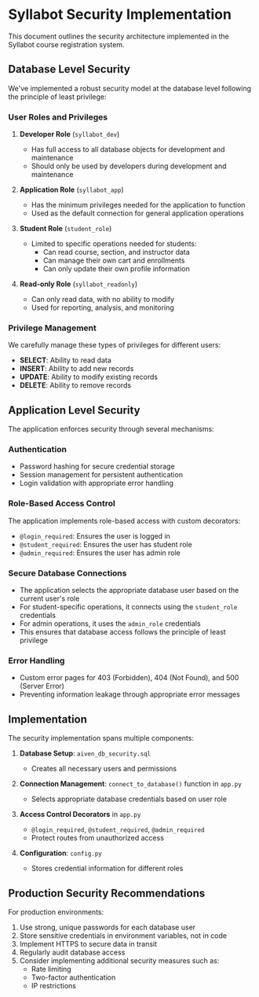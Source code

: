 # Syllabot Security Implementation

This document outlines the security architecture implemented in the Syllabot course registration system.

## Database Level Security

We've implemented a robust security model at the database level following the principle of least privilege:

### User Roles and Privileges

1. **Developer Role** (`syllabot_dev`)
   - Has full access to all database objects for development and maintenance
   - Should only be used by developers during development and maintenance

2. **Application Role** (`syllabot_app`)
   - Has the minimum privileges needed for the application to function
   - Used as the default connection for general application operations

3. **Student Role** (`student_role`)
   - Limited to specific operations needed for students:
     - Can read course, section, and instructor data
     - Can manage their own cart and enrollments
     - Can only update their own profile information

4. **Read-only Role** (`syllabot_readonly`)
   - Can only read data, with no ability to modify
   - Used for reporting, analysis, and monitoring

### Privilege Management

We carefully manage these types of privileges for different users:
- **SELECT**: Ability to read data
- **INSERT**: Ability to add new records
- **UPDATE**: Ability to modify existing records
- **DELETE**: Ability to remove records

## Application Level Security

The application enforces security through several mechanisms:

### Authentication

- Password hashing for secure credential storage
- Session management for persistent authentication
- Login validation with appropriate error handling

### Role-Based Access Control

The application implements role-based access with custom decorators:
- `@login_required`: Ensures the user is logged in
- `@student_required`: Ensures the user has student role
- `@admin_required`: Ensures the user has admin role

### Secure Database Connections

- The application selects the appropriate database user based on the current user's role
- For student-specific operations, it connects using the `student_role` credentials
- For admin operations, it uses the `admin_role` credentials
- This ensures that database access follows the principle of least privilege

### Error Handling

- Custom error pages for 403 (Forbidden), 404 (Not Found), and 500 (Server Error)
- Preventing information leakage through appropriate error messages

## Implementation 

The security implementation spans multiple components:

1. **Database Setup**: `aiven_db_security.sql`
   - Creates all necessary users and permissions

2. **Connection Management**: `connect_to_database()` function in `app.py`
   - Selects appropriate database credentials based on user role

3. **Access Control Decorators** in `app.py`
   - `@login_required`, `@student_required`, `@admin_required`
   - Protect routes from unauthorized access

4. **Configuration**: `config.py`
   - Stores credential information for different roles

## Production Security Recommendations

For production environments:
1. Use strong, unique passwords for each database user
2. Store sensitive credentials in environment variables, not in code
3. Implement HTTPS to secure data in transit
4. Regularly audit database access
5. Consider implementing additional security measures such as:
   - Rate limiting
   - Two-factor authentication
   - IP restrictions 